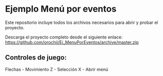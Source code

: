 # Ejemplo Menú por eventos
Este repositorio incluye todos los archivos necesarios para abrir y probar el proyecto.

Descarga el proyecto completo desde el siguiente enlace:
https://github.com/orochii/Ej_MenuPorEventos/archive/master.zip

## Controles de juego:
Flechas - Movimiento
Z - Selección
X - Abrir menú
